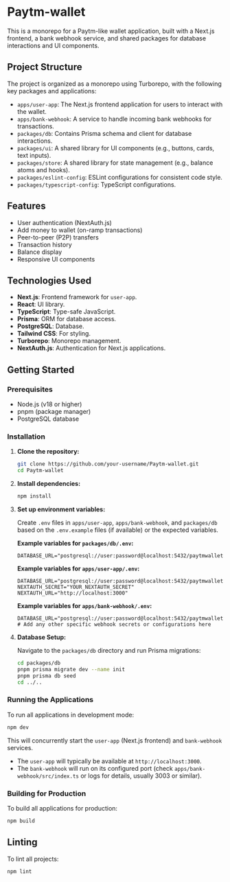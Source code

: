 # Paytm-wallet

This is a monorepo for a Paytm-like wallet application, built with a Next.js frontend, a bank webhook service, and shared packages for database interactions and UI components.

## Project Structure

The project is organized as a monorepo using Turborepo, with the following key packages and applications:

- `apps/user-app`: The Next.js frontend application for users to interact with the wallet.
- `apps/bank-webhook`: A service to handle incoming bank webhooks for transactions.
- `packages/db`: Contains Prisma schema and client for database interactions.
- `packages/ui`: A shared library for UI components (e.g., buttons, cards, text inputs).
- `packages/store`: A shared library for state management (e.g., balance atoms and hooks).
- `packages/eslint-config`: ESLint configurations for consistent code style.
- `packages/typescript-config`: TypeScript configurations.

## Features

- User authentication (NextAuth.js)
- Add money to wallet (on-ramp transactions)
- Peer-to-peer (P2P) transfers
- Transaction history
- Balance display
- Responsive UI components

## Technologies Used

- **Next.js**: Frontend framework for `user-app`.
- **React**: UI library.
- **TypeScript**: Type-safe JavaScript.
- **Prisma**: ORM for database access.
- **PostgreSQL**: Database.
- **Tailwind CSS**: For styling.
- **Turborepo**: Monorepo management.
- **NextAuth.js**: Authentication for Next.js applications.

## Getting Started

### Prerequisites

- Node.js (v18 or higher)
- pnpm (package manager)
- PostgreSQL database

### Installation

1. **Clone the repository:**

   ```bash
   git clone https://github.com/your-username/Paytm-wallet.git
   cd Paytm-wallet
   ```

2. **Install dependencies:**

   ```bash
   npm install
   ```

3. **Set up environment variables:**

   Create `.env` files in `apps/user-app`, `apps/bank-webhook`, and `packages/db` based on the `.env.example` files (if available) or the expected variables.

   **Example variables for `packages/db/.env`:**
   ```
   DATABASE_URL="postgresql://user:password@localhost:5432/paytmwalletdb"
   ```

   **Example variables for `apps/user-app/.env`:**
   ```
   DATABASE_URL="postgresql://user:password@localhost:5432/paytmwalletdb"
   NEXTAUTH_SECRET="YOUR_NEXTAUTH_SECRET"
   NEXTAUTH_URL="http://localhost:3000"
   ```

   **Example variables for `apps/bank-webhook/.env`:**
   ```
   DATABASE_URL="postgresql://user:password@localhost:5432/paytmwalletdb"
   # Add any other specific webhook secrets or configurations here
   ```

4. **Database Setup:**

   Navigate to the `packages/db` directory and run Prisma migrations:

   ```bash
   cd packages/db
   pnpm prisma migrate dev --name init
   pnpm prisma db seed
   cd ../..
   ```

### Running the Applications

To run all applications in development mode:

```bash
npm dev
```

This will concurrently start the `user-app` (Next.js frontend) and `bank-webhook` services.

- The `user-app` will typically be available at `http://localhost:3000`.
- The `bank-webhook` will run on its configured port (check `apps/bank-webhook/src/index.ts` or logs for details, usually 3003 or similar).

### Building for Production

To build all applications for production:

```bash
npm build
```

## Linting

To lint all projects:

```bash
npm lint
```


